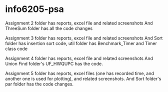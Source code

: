 # info6205-psa

Assignment 2 folder has reports, excel file and related screenshots
And ThreeSum folder has all the code changes


Assignment 3 folder has reports, excel file and related screenshots
And Sort folder has insertion sort code, util folder has Benchmark_Timer and Timer class code


Assignment 4 folder has reports, excel file and related screenshots
And Union Find folder's UF_HWQUPC has the code.

Assignment 5 folder has reports, excel files (one has recorded time, and another one is used for plotting), and related screenshots.
And Sort folder's par folder has the code changes.
